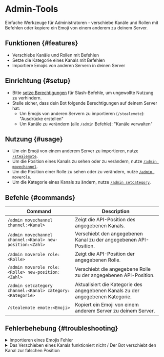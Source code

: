 # Admin-Tools

Einfache Werkzeuge für Administratoren - verschiebe Kanäle und Rollen mit Befehlen oder kopiere ein Emoji von einem anderem zu deinem Server.

<ModuleOverview moduleName="admin-tools" />

## Funktionen {#features}

* Verschiebe Kanäle und Rollen mit Befehlen
* Setze die Kategorie eines Kanals mit Befehlen
* Importiere Emojis von anderen Servern in deinen Server

## Einrichtung {#setup}

* Bitte [setze Berechtigungen](./../../slash-commands) für Slash-Befehle, um ungewollte Nutzung zu verhindern.
* Stelle sicher, dass dein Bot folgende Berechtigungen auf deinem Server hat:
  * Um Emojis von anderen Servern zu importieren (`/stealemote`): "Ausdrücke erstellen"
  * Um Kanäle zu verändern (alle `/admin` Befehle): "Kanäle verwalten"

## Nutzung {#usage}

* Um ein Emoji von einem anderem Server zu importieren, nutze [`/stealemote`](#commands).
* Um die Position eines Kanals zu sehen oder zu verändern, nutze [`/admin movechannel`](#commands).
* Um die Position einer Rolle zu sehen oder zu verändern, nutze [`/admin moverole`](#commands).
* Um die Kategorie eines Kanals zu ändern, nutze [`/admin setcategory`](#commands).

## Befehle {#commands}

<SlashCommandExplanation />

| Command                                                      | Description                                                                     |
|--------------------------------------------------------------|---------------------------------------------------------------------------------|
| `/admin movechannel channel:<Kanal>`                         | Zeigt die API-Position des angegebenen Kanals.                                  | 
| `/admin movechannel channel:<Kanal> new-position:<Zahl>`     | Verschiebt den angegebenen Kanal zu der angegebenen API-Position.               |
| `/admin moverole role:<Rolle>`                               | Zeigt die API-Position der angegebenen Rolle.                                   | 
| `/admin moverole role:<Rolle> new-position:<Zahl>`           | Verschiebt die angegebene Rolle zu der angegebenen API-Position.                | 
| `/admin setcategory channel:<Kanal> category:<Kategorie> `   | Aktualisiert die Kategorie des angegebenen Kanals zu der angegebenen Kategorie. |
| `/stealemote emote:<Emoji>`                                  | Kopiert ein Emoji von einem anderem Server zu deinem Server.                    |

## Fehlerbehebung {#troubleshooting}

<details>
  <summary>Importieren eines Emojis Fehler</summary>
  <ul>
    <li>Stelle sicher, dass du das Emoji beim Emoji-Picker auswählst, anstatt es auszuschreiben.</li>
    <li>Stelle sicher, dass du <i>nur</i> das Emoji und nichts weiteres eingegeben hast.</li>
    <li>Stelle sicher, dass dein Bot die Berechtigung "Ausdrücke erstellen" auf deinem Server hat.</li>
  </ul>
</details>

<details>
  <summary>Das Verschieben eines Kanals funktioniert nicht / Der Bot verschiebt den Kanal zur falschen Position</summary>
  <ul>
    <li>Stelle sicher, dass dein Bot die Berechtigung "Kanäle verwalten" auf deinem Server hat.</li>
    <li>Discord schränkt einige Positionen ein. So kannst du z.B. keinen Sprachkanal über einen Textkanal schieben.</li>
    <li>Stelle sicher, dass du die richtige Position eingegeben hast. Um dies zu überprüfen, führe den Command ohne den "new-position"-Parameter und berechne die neue 
     Position mithilfe der jetzigen.</li>
  </ul>
</details>
